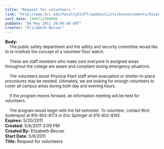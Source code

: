```yaml
---
title: "Request for volunteers "
link: "http://www.kcc.edu/FacultyStaff/update/Lists/Announcements/DispForm.aspx?ID=288"
sort_date: 1304712580000
pubDate: "06 May 2011 20:09:40 GMT"
creator: "Elizabeth Becvar"
---
```


<div><b>Body:</b> <div class=ExternalClassC2495FE9A8D44DEDA44A84C5067852BB><div><font size=2>    The public safety department and the safety and security committee would like to re-institute the concept of a volunteer floor watch. </font></div><font size=2>
<div><br>    These are staff members who make sure everyone in assigned areas throughout the college are aware and compliant during emergency situations. </div>
<div><br>    The volunteers assist Physical Plant staff when evacuation or shelter-in-place procedures may be needed. Ultimately, we are looking for enough volunteers to cover all campus areas during both day and evening hours. </div>
<div><br>    If the program moves forward, an information meeting will be held for volunteers.</div>
<div><br>    The program would begin with the fall semester. To volunteer, contact Rich Soderquist at 815-802-8173 or Eric Springer at 815-802-8195.<br></div></font></div></div>
<div><b>Expires:</b> 5/20/2011</div>
<div><b>Created:</b> 5/6/2011 3:09 PM</div>
<div><b>Created By:</b> Elizabeth Becvar</div>
<div><b>Start Date:</b> 5/6/2011</div>
<div><b>Title:</b> Request for volunteers </div>
